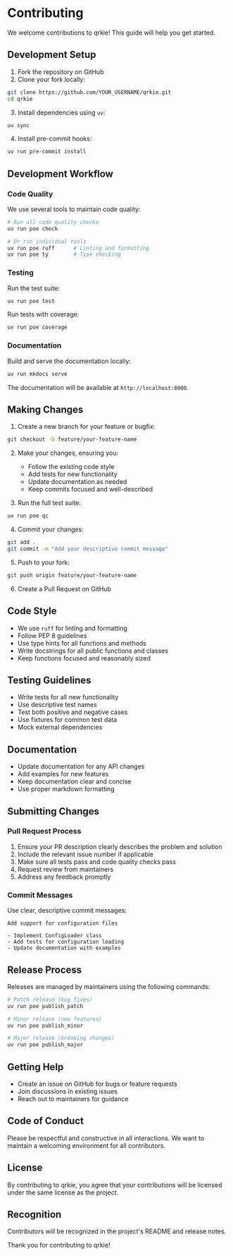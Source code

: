 # Contributing

We welcome contributions to qrkie! This guide will help you get started.

## Development Setup

1. Fork the repository on GitHub
2. Clone your fork locally:

```bash
git clone https://github.com/YOUR_USERNAME/qrkie.git
cd qrkie
```

3. Install dependencies using `uv`:

```bash
uv sync
```

4. Install pre-commit hooks:

```bash
uv run pre-commit install
```

## Development Workflow

### Code Quality

We use several tools to maintain code quality:

```bash
# Run all code quality checks
uv run poe check

# Or run individual tools
uv run poe ruff      # Linting and formatting
uv run poe ty        # Type checking
```

### Testing

Run the test suite:

```bash
uv run poe test
```

Run tests with coverage:

```bash
uv run poe coverage
```

### Documentation

Build and serve the documentation locally:

```bash
uv run mkdocs serve
```

The documentation will be available at `http://localhost:8000`.

## Making Changes

1. Create a new branch for your feature or bugfix:

```bash
git checkout -b feature/your-feature-name
```

2. Make your changes, ensuring you:
   - Follow the existing code style
   - Add tests for new functionality
   - Update documentation as needed
   - Keep commits focused and well-described

3. Run the full test suite:

```bash
uv run poe qc
```

4. Commit your changes:

```bash
git add .
git commit -m "Add your descriptive commit message"
```

5. Push to your fork:

```bash
git push origin feature/your-feature-name
```

6. Create a Pull Request on GitHub

## Code Style

- We use `ruff` for linting and formatting
- Follow PEP 8 guidelines
- Use type hints for all functions and methods
- Write docstrings for all public functions and classes
- Keep functions focused and reasonably sized

## Testing Guidelines

- Write tests for all new functionality
- Use descriptive test names
- Test both positive and negative cases
- Use fixtures for common test data
- Mock external dependencies

## Documentation

- Update documentation for any API changes
- Add examples for new features
- Keep documentation clear and concise
- Use proper markdown formatting

## Submitting Changes

### Pull Request Process

1. Ensure your PR description clearly describes the problem and solution
2. Include the relevant issue number if applicable
3. Make sure all tests pass and code quality checks pass
4. Request review from maintainers
5. Address any feedback promptly

### Commit Messages

Use clear, descriptive commit messages:

```
Add support for configuration files

- Implement ConfigLoader class
- Add tests for configuration loading
- Update documentation with examples
```

## Release Process

Releases are managed by maintainers using the following commands:

```bash
# Patch release (bug fixes)
uv run poe publish_patch

# Minor release (new features)
uv run poe publish_minor

# Major release (breaking changes)
uv run poe publish_major
```

## Getting Help

- Create an issue on GitHub for bugs or feature requests
- Join discussions in existing issues
- Reach out to maintainers for guidance

## Code of Conduct

Please be respectful and constructive in all interactions. We want to maintain a welcoming environment for all contributors.

## License

By contributing to qrkie, you agree that your contributions will be licensed under the same license as the project.

## Recognition

Contributors will be recognized in the project's README and release notes.

Thank you for contributing to qrkie!